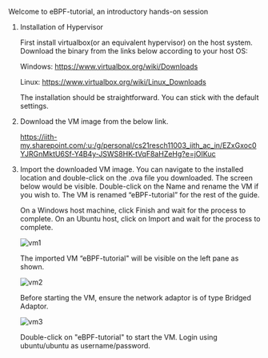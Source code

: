 Welcome to eBPF-tutorial, an introductory hands-on session

1. Installation of Hypervisor
   
   First install virtualbox(or an equivalent hypervisor) on the host system. Download the binary from the links below according to your host OS:

   Windows: https://www.virtualbox.org/wiki/Downloads 

   Linux: https://www.virtualbox.org/wiki/Linux_Downloads 

   The installation should be straightforward. You can stick with the default settings. 

2. Download the VM image from the below link.

    https://iith-my.sharepoint.com/:u:/g/personal/cs21resch11003_iith_ac_in/EZxGxoc0YJRGnMktU6Sf-Y4B4y-JSWS8HK-tVqF8aHZeHg?e=jOIKuc
   
4. Import the downloaded VM image.
   You can navigate to the installed location and double-click on the .ova file you downloaded. The screen below would be visible. Double-click on the Name and rename the VM if you wish to. The VM is renamed “eBPF-tutorial” for the rest of the guide.

   On a Windows host machine, click Finish and wait for the process to complete. On an Ubuntu host, click on Import and wait for the process to complete. 

   ![vm1](https://github.com/kallidilranjitha/eBPF-tutorial/assets/77719123/f238bba1-7e4e-4561-907c-ecb2232addb5)

   The imported VM “eBPF-tutorial" will be visible on the left pane as shown.

   ![vm2](https://github.com/kallidilranjitha/eBPF-tutorial/assets/77719123/545e8f97-dfe0-4d54-abab-a39b1da7177f)

   Before starting the VM, ensure the network adaptor is of type Bridged Adaptor.

   ![vm3](https://github.com/kallidilranjitha/eBPF-tutorial/assets/77719123/c655a5a7-9ce3-4d38-8365-e4078e25643f)

   Double-click on "eBPF-tutorial" to start the VM. Login using ubuntu/ubuntu as username/password.

 






